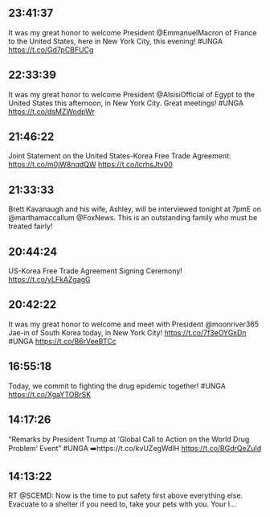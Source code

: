 ## 23:41:37
It was my great honor to welcome President @EmmanuelMacron of France to the United States, here in New York City, this evening! #UNGA https://t.co/Gd7pCBFUCg
## 22:33:39
It was my great honor to welcome President @AlsisiOfficial of Egypt to the United States this afternoon, in New York City. Great meetings! #UNGA https://t.co/dsMZWodpWr
## 21:46:22
Joint Statement on the United States-Korea Free Trade Agreement: https://t.co/m0jW8nqdQW https://t.co/lcrhsJtv00
## 21:33:33
Brett Kavanaugh and his wife, Ashley, will be interviewed tonight at 7pmE on @marthamaccallum @FoxNews. This is an outstanding family who must be treated fairly!
## 20:44:24
US-Korea Free Trade Agreement Signing Ceremony! https://t.co/yLFkAZgagG
## 20:42:22
It was my great honor to welcome and meet with President @moonriver365 Jae-in of South Korea today, in New York City! https://t.co/7f3eOYGxDn #UNGA https://t.co/B6rVeeBTCc
## 16:55:18
Today, we commit to fighting the drug epidemic together! #UNGA https://t.co/XgaYTOBrSK
## 14:17:26
“Remarks by President Trump at ‘Global Call to Action on the World Drug Problem’ Event” #UNGA
➡️https://t.co/kvUZegWdlH https://t.co/BGdrQeZuId
## 14:13:22
RT @SCEMD: Now is the time to put safety first above everything else. Evacuate to a shelter if you need to, take your pets with you. Your l…
